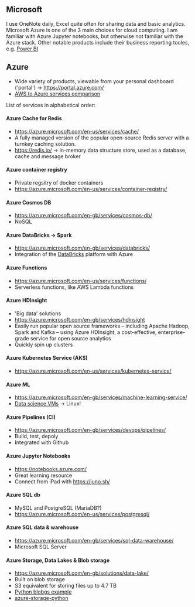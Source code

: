 ## Microsoft
I use OneNote daily, Excel quite often for sharing data and basic analytics. Microsoft Azure is one of the 3 main choices for cloud computing. I am familiar with Azure Jupyter notebooks, but otherwise not familiar with the Azure stack. Other notable products include their business reporting tooles, e.g. [Power BI](https://powerbi.microsoft.com/en-us/report-server/)

## Azure
* Wide variety of products, viewable from your personal dashboard ('portal') -> https://portal.azure.com/ 
* [AWS to Azure services comparison](https://docs.microsoft.com/en-us/azure/architecture/aws-professional/services)

List of services in alphabetical order:

#### Azure Cache for Redis
* https://azure.microsoft.com/en-us/services/cache/
* A fully managed version of the popular open-source Redis server with a turnkey caching solution.
* https://redis.io/ -> in-memory data structure store, used as a database, cache and message broker

#### Azure container registry
* Private regsitry of docker containers
* https://azure.microsoft.com/en-us/services/container-registry/

#### Azure Cosmos DB
* https://azure.microsoft.com/en-gb/services/cosmos-db/
* NoSQL

#### Azure DataBricks -> Spark
* https://azure.microsoft.com/en-gb/services/databricks/
* Integration of the [DataBricks](https://databricks.com/) platform with Azure

#### Azure Functions
* https://azure.microsoft.com/en-us/services/functions/
* Serverless functions, like AWS Lambda functions

#### Azure HDInsight
* 'Big data' solutions
* https://azure.microsoft.com/en-gb/services/hdinsight
* Easily run popular open source frameworks – including Apache Hadoop, Spark and Kafka – using Azure HDInsight, a cost-effective, enterprise-grade service for open source analytics
* Quickly spin up clusters

#### Azure Kubernetes Service (AKS)
* https://azure.microsoft.com/en-us/services/kubernetes-service/

#### Azure ML
* https://azure.microsoft.com/en-gb/services/machine-learning-service/
* [Data science VMs](https://azure.microsoft.com/en-gb/services/virtual-machines/data-science-virtual-machines/) -> Linux!

#### Azure Pipelines (CI)
* https://azure.microsoft.com/en-gb/services/devops/pipelines/
* Build, test, depoly
* Integrated with Github

#### Azure Jupyter Notebooks
* https://notebooks.azure.com/
* Great learning resource
* Connect from iPad with https://juno.sh/

#### Azure SQL db
* MySQL and PostgreSQL (MariaDB?)
* https://azure.microsoft.com/en-us/services/postgresql/

#### Azure SQL data & warehouse
* https://azure.microsoft.com/en-gb/services/sql-data-warehouse/
* Microsoft SQL Server

#### Azure Storage, Data Lakes & Blob storage
* https://azure.microsoft.com/en-gb/solutions/data-lake/
* Built on blob storage
* S3 equivalent for storing files up to 4.7 TB
* [Python blobgs example](https://docs.microsoft.com/en-us/azure/storage/blobs/storage-quickstart-blobs-python)
* [azure-storage-python](https://github.com/Azure/azure-storage-python)
